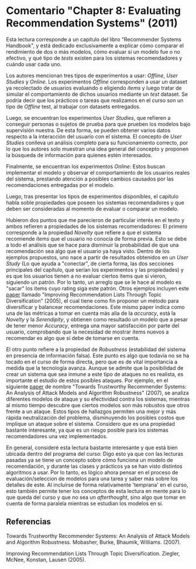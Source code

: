 # Comentario "Chapter 8: Evaluating Recommendation Systems" (2011)

Esta lectura corresponde a un capítulo del libro "Recommender Systems Handbook", y está dedicado exclusivamente a explicar cómo comparar el rendimiento de dos o más modelos, cómo evaluar si un modelo fue o no efectivo, y qué tipo de _tests_ existen para los sistemas recomendadores y cuándo usar cada uno.

Los autores mencionan tres tipos de experimentos a usar: _Offline_, _User Studies_ y _Online_. Los experimentos *_Offline_* corresponden a usar un dataset ya recolectado de usuarios evaluando o eligiendo _items_ y luego tratar de simular el comportamiento de dichos usuarios mediante un _test_ dataset. Se podría decir que los prácticos o tareas que realizamos en el curso son un tipo de _Offline_ test, al trabajar con datasets entregados.

Luego, se encuentran los experimentos *_User Studies_*, que refieren a conseguir personas o sujetos de prueba para que prueben los modelos bajo supervisión nuestra. De esta forma, se pueden obtener varios datos respecto a la interacción del usuario con el sistema. El concepto de _User Studies_ conlleva un análisis completo para su funcionamiento correcto, por lo que los autores solo muestran una idea general del concepto y proponen la búsqueda de información para quienes estén interesados.

Finalmente, se encuentran los experimentos _Online_: Estos buscan implementar el modelo y observar el comportamiento de los usuarios reales del sistema, prestando atención a posibles cambios causados por las recomendaciones entregadas por el modelo.

Luego, tras presentar los tipos de experimentos disponibles, el capítulo habla soble propiedades que poseen los sistemas recomendadores y que deben ser consideradas al momento de evaluar o comparar un modelo.

Hubieron dos puntos que me parecieron de particular interés en el texto y ambos refieren a propiedades de los sistemas recomendadores: El primero corresponde a la propiedad *Novelty* que refiere a que el sistema recomiende _items_ que el usuario no conocía de forma previa. Esto se debe a todo el análisis que se hace para disminuir la probabilidad de que una recomendación sea algo que el usuario ya haya visto. Dentro de los ejemplos propuestos, uno nace a partir de resultados obtenidos en un _User Study_ (Lo que ayuda a "conectar", de cierta forma, las dos secciones principales del capítulo, que serían los experimentos y las propiedades) y es que los usuarios tienen a no evaluar ciertos items que sí vieron, siguiendo un patrón. Por lo tanto, un arreglo que se le hace al modelo es "sacar" los items cuyo rating siga este patrón. Otros ejemplos incluyen este [paper](http://citeseerx.ist.psu.edu/viewdoc/download?doi=10.1.1.62.9683&rep=rep1&type=pdf) llamado "Improving Recommendation Lists Through Topic Diversification" (2005), el cual tiene como fin proponer un método para diversificar y balancear recomendaciones. Este mismo paper indica como una de las métricas a tomar en cuenta más alla de la _accuracy_, está la _Novelty_ y la _Serendipity_, y obtienen como resultado un modelo que a pesar de tener menor _Accuracy_, entrega una mayor satisfacción por parte del usuario, comprobando que la necesidad de mostrar items nuevos a recomendar es algo que sí debe de tomarse en cuenta.

El otro punto refiere a la propiedad de *Robustness* (estabilidad del sistema en presencia de información falsa). Este punto es algo que todavía no se ha tocado en el curso de forma directa, pero que es de vital importancia a medida que la tecnología avanza. Aunque se admite que la posibilidad de crear un sistema que sea inmune a este tipo de ataques no es realista, es importante el estudio de estos posibles ataques. Por ejemplo, en el siguiente [paper](https://citeseerx.ist.psu.edu/viewdoc/download?doi=10.1.1.329.4891&rep=rep1&type=pdf) de nombre "Towards Trustworthy Recommender Systems: An Analysis of Attack Models and Algorithm Robustness" (2007), se analiza diferentes modelos de ataque y su efectividad contra los sistemas, mientras al mismo tiempo descubre que ciertos modelos son más robustos que otros frente a un ataque. Estos tipos de hallazgos permiten una mejor y más rápida neutralización del problema, disminuyendo los posibles costos que implique un ataque sobre el sistema. Considero que es una propiedad bastante interesante, ya que es un riesgo posible para los sistemas recomendadores una vez implementados.

En general, consideré esta lectura bastante interesante y que está bien ubicada dentro del programa del curso: Digo esto ya que con las lecturas pasadas ya se tiene un concepto sobre cómo funciona un modelo de recomendación, y durante las clases y prácticos ya se han visto distintos algoritmos a usar. Por lo tanto, es lógico ahora pensar en el proceso de evaluación/seleccion de modelos para una tarea y saber más sobre los detalles de este. Al incluirse de forma relativamente 'temprana' en el curso, esto también permite tener los conceptos de esta lectura en mente para lo que queda del curso y que no sea un _afterthought_, sino algo que tomar en cuenta de forma paralela mientras se estudian los modelos en sí.

## Referencias
Towards Trustworthy Recommender Systems: An Analysis of Attack Models and Algorithm Robustness. Mobasher, Burke, Bhaumik, Williams. (2007).

Improving Recommendation Lists Through Topic Diversification. Ziegler, McNee, Konstan, Lausen (2005).

